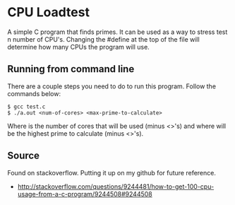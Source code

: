 # CPU Loadtest

A simple C program that finds primes. It can be used as a way to stress test n number of CPU's. Changing the #define at the top of the file will determine how many CPUs the program will use.

## Running from command line

There are a couple steps you need to do to run this program. Follow the commands below:

    $ gcc test.c
    $ ./a.out <num-of-cores> <max-prime-to-calculate>

Where <num-of-cores> is the number of cores that will be used (minus <>'s) and where <max-prime-to-calculate> will be the highest prime to calculate (minus <>'s).

## Source

Found on stackoverflow. Putting it up on my github for future reference.

- http://stackoverflow.com/questions/9244481/how-to-get-100-cpu-usage-from-a-c-program/9244508#9244508

